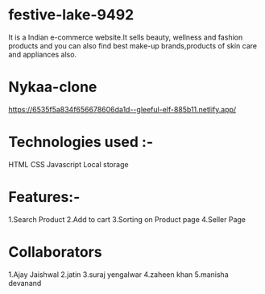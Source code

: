 # festive-lake-9492
It is a Indian e-commerce website.It sells beauty, wellness and fashion products and you can also find best make-up brands,products of skin care and appliances also.

# Nykaa-clone
https://6535f5a834f656678606da1d--gleeful-elf-885b11.netlify.app/


# Technologies used :-
HTML
CSS
Javascript
Local storage

# Features:-
1.Search Product
2.Add to cart
3.Sorting on Product page
4.Seller Page

# Collaborators

1.Ajay Jaishwal
2.jatin
3.suraj yengalwar
4.zaheen khan
5.manisha devanand

